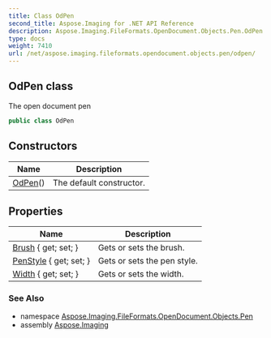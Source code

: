 ```yaml
---
title: Class OdPen
second_title: Aspose.Imaging for .NET API Reference
description: Aspose.Imaging.FileFormats.OpenDocument.Objects.Pen.OdPen class. The open document pen
type: docs
weight: 7410
url: /net/aspose.imaging.fileformats.opendocument.objects.pen/odpen/
---
```

## OdPen class

The open document pen

```csharp
public class OdPen
```

## Constructors

| Name | Description |
| --- | --- |
| [OdPen](odpen/)() | The default constructor. |

## Properties

| Name | Description |
| --- | --- |
| [Brush](../../aspose.imaging.fileformats.opendocument.objects.pen/odpen/brush/) { get; set; } | Gets or sets the brush. |
| [PenStyle](../../aspose.imaging.fileformats.opendocument.objects.pen/odpen/penstyle/) { get; set; } | Gets or sets the pen style. |
| [Width](../../aspose.imaging.fileformats.opendocument.objects.pen/odpen/width/) { get; set; } | Gets or sets the width. |

### See Also

* namespace [Aspose.Imaging.FileFormats.OpenDocument.Objects.Pen](../../aspose.imaging.fileformats.opendocument.objects.pen/)
* assembly [Aspose.Imaging](../../)



